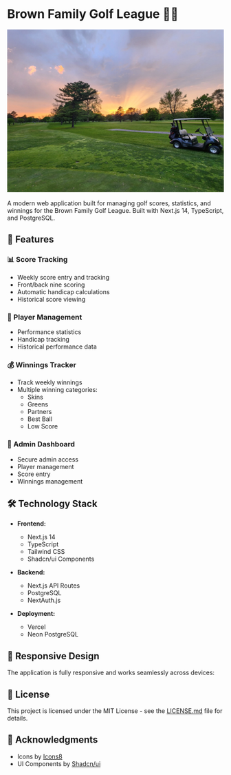 # Brown Family Golf League 🏌️‍♂️

![Brown Family Golf Banner](public/uploads/hole_9_img1.jpg)

A modern web application built for managing golf scores, statistics, and winnings for the Brown Family Golf League. Built with Next.js 14, TypeScript, and PostgreSQL.

## 🌟 Features

### 📊 Score Tracking
- Weekly score entry and tracking
- Front/back nine scoring
- Automatic handicap calculations
- Historical score viewing

### 👥 Player Management
- Performance statistics
- Handicap tracking
- Historical performance data

### 💰 Winnings Tracker
- Track weekly winnings
- Multiple winning categories:
  - Skins
  - Greens
  - Partners
  - Best Ball
  - Low Score

### 🔐 Admin Dashboard
- Secure admin access
- Player management
- Score entry
- Winnings management

## 🛠️ Technology Stack

- **Frontend:**
  - Next.js 14
  - TypeScript
  - Tailwind CSS
  - Shadcn/ui Components

- **Backend:**
  - Next.js API Routes
  - PostgreSQL
  - NextAuth.js

- **Deployment:**
  - Vercel
  - Neon PostgreSQL

## 📱 Responsive Design

The application is fully responsive and works seamlessly across devices:

## 📝 License

This project is licensed under the MIT License - see the [LICENSE.md](LICENSE.md) file for details.

## 🙏 Acknowledgments

- Icons by [Icons8](https://icons8.com)
- UI Components by [Shadcn/ui](https://ui.shadcn.com)
